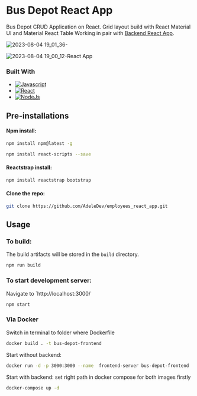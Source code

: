 # Bus Depot React App
Bus Depot CRUD Application on React.
Grid layout build with React Material UI and Material React Table
Working in pair with [Backend React App](https://github.com/AdeleDev/bus_depot_app).

![2023-08-04 19_01_36-](https://github.com/AdeleDev/bus_depot_react/assets/135621284/81d18ad1-84dd-44ae-928c-1eac50abd44d)

![2023-08-04 19_00_12-React App](https://github.com/AdeleDev/bus_depot_react/assets/135621284/d1cc64d1-5715-419f-a07a-ff6a5c534f9a)

### Built With

* [![Javascript][Javascript.io]][Javascript-url]
* [![React][React.io]][React-url]
* [![NodeJs][NodeJs.io]][NodeJs-url]

## Pre-installations

#### Npm install:

  ```sh
  npm install npm@latest -g
  ```
```sh
npm install react-scripts --save
```

#### Reactstrap install:

  ```sh
  npm install reactstrap bootstrap
  ```

#### Clone the repo:

```sh
git clone https://github.com/AdeleDev/employees_react_app.git
```

## Usage

### To build:
The build artifacts will be stored in the `build` directory.

``` sh
npm run build
```

### To start development server:
Navigate to `http://localhost:3000/

```sh
npm start
```

### Via Docker
Switch in terminal to folder where Dockerfile

```sh
docker build . -t bus-depot-frontend
```

Start without backend:

```sh
docker run -d -p 3000:3000 --name  frontend-server bus-depot-frontend
```
Start with backend: set right path in docker compose for both images firstly

```sh
docker-compose up -d
```
<!-- MARKDOWN LINKS & IMAGES -->

[Javascript.io]: https://img.shields.io/badge/-Javascript-lightyellow?style=for-the-badge&logo=javascript

[Javascript-url]: https://www.javascript.com/

[React.io]: https://img.shields.io/badge/React-black?style=for-the-badge&logo=react

[React-url]: https://reactjs.org/

[NodeJs.io]: https://img.shields.io/badge/-Node.js-green?style=for-the-badge&logo=Node.js

[NodeJs-url]: https://nodejs.org/en/
